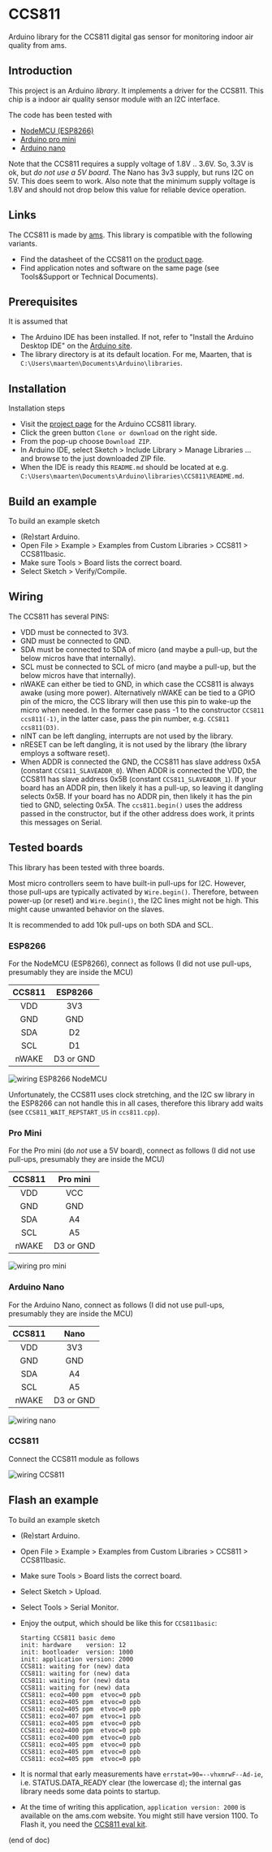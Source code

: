 # CCS811
Arduino library for the CCS811 digital gas sensor for monitoring indoor air quality from ams.


## Introduction
This project is an Arduino *library*. It implements a driver for the CCS811.
This chip is a indoor air quality sensor module with an I2C interface.

The code has been tested with
 - [NodeMCU (ESP8266)](https://www.aliexpress.com/item/NodeMCU-V3-Lua-WIFI-module-integration-of-ESP8266-extra-memory-32M-flash-USB-serial-CP2102/32779738528.html)
 - [Arduino pro mini](https://www.aliexpress.com/item/ProMini-ATmega328P-3-3V-Compatible-for-Arduino-Pro-Mini/32525927539.html)
 - [Arduino nano](https://www.aliexpress.com/item/Nano-CH340-ATmega328P-MicroUSB-Compatible-for-Arduino-Nano-V3/32572612009.html)

Note that the CCS811 requires a supply voltage of 1.8V .. 3.6V.
So, 3.3V is ok, but *do not use a 5V board*.
The Nano has 3v3 supply, but runs I2C on 5V. This does seem to work.
Also note that the minimum supply voltage is 1.8V and should not drop below this value for reliable device operation.


## Links
The CCS811 is made by [ams](https://www.ams.com). This library is compatible with the following variants.
 - Find the datasheet of the CCS811 on the
   [product page](https://ams.com/ccs811).
 - Find application notes and software on the
   same page (see Tools&Support or Technical Documents).


## Prerequisites
It is assumed that
 - The Arduino IDE has been installed.
   If not, refer to "Install the Arduino Desktop IDE" on the
   [Arduino site](https://www.arduino.cc/en/Guide/HomePage).
 - The library directory is at its default location.
   For me, Maarten, that is `C:\Users\maarten\Documents\Arduino\libraries`.


## Installation
Installation steps
 - Visit the [project page](https://github.com/maarten-pennings/CCS811) for the Arduino CCS811 library.
 - Click the green button `Clone or download` on the right side.
 - From the pop-up choose `Download ZIP`.
 - In Arduino IDE, select Sketch > Include Library > Manage Libraries ...
   and browse to the just downloaded ZIP file.
 - When the IDE is ready this `README.md` should be located at e.g.
   `C:\Users\maarten\Documents\Arduino\libraries\CCS811\README.md`.


## Build an example
To build an example sketch
 - (Re)start Arduino.
 - Open File > Example > Examples from Custom Libraries > CCS811 > CCS811basic.
 - Make sure Tools > Board lists the correct board.
 - Select Sketch > Verify/Compile.


## Wiring
The CCS811 has several PINS:
 - VDD must be connected to 3V3.
 - GND must be connected to GND.
 - SDA must be connected to SDA of micro (and maybe a pull-up, but the below micros have that internally).
 - SCL must be connected to SCL of micro (and maybe a pull-up, but the below micros have that internally).
 - nWAKE can either be tied to GND, in which case the CCS811 is always awake (using more power).
   Alternatively nWAKE can be tied to a GPIO pin of the micro, the CCS library will then use this pin to wake-up the micro when needed.
   In the former case pass -1 to the constructor `CCS811 ccs811(-1)`, in the latter case, pass the pin number, e.g. `CCS811 ccs811(D3)`.
 - nINT can be left dangling, interrupts are not used by the library.
 - nRESET can be left dangling, it is not used by the library (the library employs a software reset).
 - When ADDR is connected the GND, the CCS811 has slave address 0x5A (constant `CCS811_SLAVEADDR_0`).
   When ADDR is connected the VDD, the CCS811 has slave address 0x5B (constant `CCS811_SLAVEADDR_1`).
   If your board has an ADDR pin, then likely it has a pull-up, so leaving it dangling selects 0x5B.
   If your board has no ADDR pin, then likely it has the pin tied to GND, selecting 0x5A.
   The `ccs811.begin()` uses the address passed in the constructor, but if the other address does work, 
   it prints this messages on Serial.


## Tested boards
This library has been tested with three boards.

Most micro controllers seem to have built-in pull-ups for I2C.
However, those pull-ups are typically activated by `Wire.begin()`.
Therefore, between power-up (or reset) and `Wire.begin()`, the I2C lines might not be high.
This might cause unwanted behavior on the slaves.

It is recommended to add 10k pull-ups on both SDA and SCL.


### ESP8266
For the NodeMCU (ESP8266), connect as follows (I did not use pull-ups, presumably they are inside the MCU)

| CCS811  |  ESP8266  |
|:-------:|:---------:|
|   VDD   |    3V3    |
|   GND   |    GND    |
|   SDA   |    D2     |
|   SCL   |    D1     |
| nWAKE   | D3 or GND |

![wiring ESP8266 NodeMCU](wire-esp.jpg)

Unfortunately, the CCS811 uses clock stretching, and the I2C sw library in the ESP8266
can not handle this in all cases, therefore this library add waits (see `CCS811_WAIT_REPSTART_US` in `ccs811.cpp`).


### Pro Mini
For the Pro mini (do *not* use a 5V board), connect as follows  (I did not use pull-ups, presumably they are inside the MCU)

| CCS811  |  Pro mini |
|:-------:|:---------:|
|   VDD   |    VCC    |
|   GND   |    GND    |
|   SDA   |     A4    |
|   SCL   |     A5    |
| nWAKE   | D3 or GND |

![wiring pro mini](wire-promini.jpg)


### Arduino Nano
For the Arduino Nano, connect as follows  (I did not use pull-ups, presumably they are inside the MCU)

| CCS811  |    Nano   |
|:-------:|:---------:|
|   VDD   |    3V3    |
|   GND   |    GND    |
|   SDA   |     A4    |
|   SCL   |     A5    |
| nWAKE   | D3 or GND |

![wiring nano](wire-nanov3.jpg)


### CCS811
Connect the CCS811 module as follows

![wiring CCS811](wire-ccs811.jpg)


## Flash an example
To build an example sketch
 - (Re)start Arduino.
 - Open File > Example > Examples from Custom Libraries > CCS811 > CCS811basic.
 - Make sure Tools > Board lists the correct board.
 - Select Sketch > Upload.
 - Select Tools > Serial Monitor.
 - Enjoy the output, which should be like this for `CCS811basic`:

     ```Text
     Starting CCS811 basic demo
     init: hardware    version: 12
     init: bootloader  version: 1000
     init: application version: 2000
     CCS811: waiting for (new) data
     CCS811: waiting for (new) data
     CCS811: waiting for (new) data
     CCS811: waiting for (new) data
     CCS811: eco2=400 ppm  etvoc=0 ppb  
     CCS811: eco2=405 ppm  etvoc=0 ppb  
     CCS811: eco2=405 ppm  etvoc=0 ppb  
     CCS811: eco2=407 ppm  etvoc=1 ppb  
     CCS811: eco2=405 ppm  etvoc=0 ppb  
     CCS811: eco2=400 ppm  etvoc=0 ppb  
     CCS811: eco2=400 ppm  etvoc=0 ppb  
     CCS811: eco2=405 ppm  etvoc=0 ppb  
     CCS811: eco2=405 ppm  etvoc=0 ppb  
     CCS811: eco2=405 ppm  etvoc=0 ppb
     ```
 - It is normal that early measurements have `errstat=90=--vhxmrwF--Ad-ie`, i.e. STATUS.DATA_READY clear
   (the lowercase `d`); the internal gas library needs some data points to startup.

 - At the time of writing this application, `application version: 2000` is available on the ams.com website.
   You might still have version 1100. To Flash it, you need the [CCS811 eval kit](https://ams.com/ccs811evalkit).
 
(end of doc)
